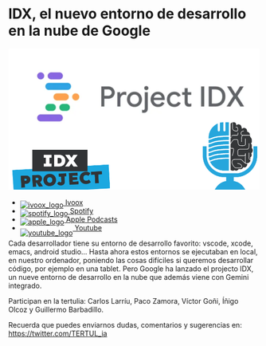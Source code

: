 # IDX, el nuevo entorno de desarrollo en la nube de Google

![idx](res/2024-09-27-13-55-32.png)

- [<img src="https://i0.wp.com/parqueeste.org/wp-content/uploads/2020/07/ivoox-icon.png?fit=256%2C256&ssl=1" alt="ivoox_logo" width="32" style="position: relative; top: 5px;"> Ivoox](https://go.ivoox.com/rf/134251299)
- [<img src="https://cdn.iconscout.com/icon/free/png-256/spotify-36-721973.png" alt="spotify_logo" width="32" style="position: relative; top: 5px;"> Spotify](https://open.spotify.com/episode/2Xhi4lvK6YSNQ5AZYPyKZG?si=MRK4V71xShqeLLtbCkbr_g)
- [<img src="https://cdn.iconscout.com/icon/free/png-256/apple-853-675472.png" alt="apple_logo" width="32" style="position: relative; top: 5px;"> Apple Podcasts](https://podcasts.apple.com/us/podcast/idx-el-nuevo-entorno-de-desarrollo-en-la-nube-de-google/id1669083682?i=1000670940392)
- [<img src="https://cdn.icon-icons.com/icons2/195/PNG/256/YouTube_23392.png" alt="youtube_logo" width="32" style="position: relative; top: 10px;"> Youtube](https://youtu.be/UYfESZxxydA)

Cada desarrollador tiene su entorno de desarrollo favorito: vscode, xcode, emacs, android studio... Hasta ahora estos entornos se ejecutaban en local, en nuestro ordenador, poniendo las cosas difíciles si queremos desarrollar código, por ejemplo en una tablet. Pero Google ha lanzado el projecto IDX, un nueve entorno de desarrollo en la nube que además viene con Gemini integrado.  

Participan en la tertulia: Carlos Larríu, Paco Zamora, Víctor Goñi, Íñigo Olcoz y Guillermo Barbadillo.

Recuerda que puedes enviarnos dudas, comentarios y sugerencias en: <https://twitter.com/TERTUL_ia>
